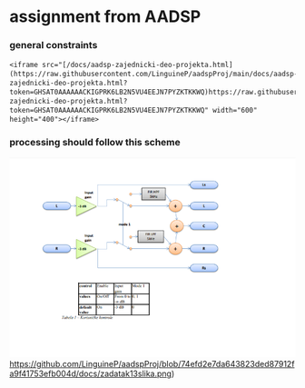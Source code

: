 # assignment from AADSP 

### general constraints
    <iframe src="[/docs/aadsp-zajednicki-deo-projekta.html](https://raw.githubusercontent.com/LinguineP/aadspProj/main/docs/aadsp-zajednicki-deo-projekta.html?token=GHSAT0AAAAAACKIGPRK6LB2N5VU4EEJN7PYZKTKKWQ)https://raw.githubusercontent.com/LinguineP/aadspProj/main/docs/aadsp-zajednicki-deo-projekta.html?token=GHSAT0AAAAAACKIGPRK6LB2N5VU4EEJN7PYZKTKKWQ" width="600" height="400"></iframe>

### processing should follow this scheme

![zadatak13](https://github.com/LinguineP/aadspProj/blob/74efd2e7da643823ded87912fa9f41753efb004d/docs/zadatak13slika.png)https://github.com/LinguineP/aadspProj/blob/74efd2e7da643823ded87912fa9f41753efb004d/docs/zadatak13slika.png)
